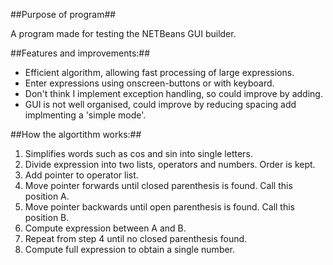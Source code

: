 ##Purpose of program##

A program made for testing the NETBeans GUI builder.

##Features and improvements:##

* Efficient algorithm, allowing fast processing of large expressions.
* Enter expressions using onscreen-buttons or with keyboard.
* Don't think I implement exception handling, so could improve by adding.
* GUI is not well organised, could improve by reducing spacing add implmenting a 'simple mode'.

##How the algortithm works:##

1. Simplifies words such as cos and sin into single letters.
2. Divide expression into two lists, operators and numbers. Order is kept.
3. Add pointer to operator list.
4. Move pointer forwards until closed parenthesis is found. Call this position A.
5. Move pointer backwards until open parenthesis is found. Call this position B.
6. Compute expression between A and B.
7. Repeat from step 4 until no closed parenthesis found.
8. Compute full expression to obtain a single number.
